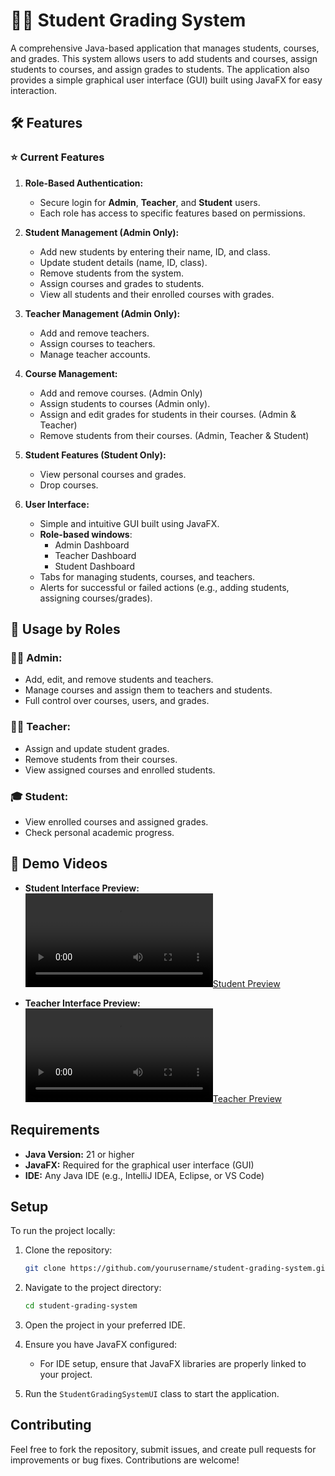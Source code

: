 
# 🧑‍🎓 Student Grading System

A comprehensive Java-based application that manages students, courses, and grades. This system allows users to add students and courses, assign students to courses, and assign grades to students. The application also provides a simple graphical user interface (GUI) built using JavaFX for easy interaction.

## 🛠️ Features

### ⭐ Current Features
1. **Role-Based Authentication:**
   - Secure login for **Admin**, **Teacher**, and **Student** users.
   - Each role has access to specific features based on permissions.

2. **Student Management (Admin Only):**
   - Add new students by entering their name, ID, and class.
   - Update student details (name, ID, class).
   - Remove students from the system.
   - Assign courses and grades to students.
   - View all students and their enrolled courses with grades.

3. **Teacher Management (Admin Only):**
   - Add and remove teachers.
   - Assign courses to teachers.
   - Manage teacher accounts.

4. **Course Management:**
   - Add and remove courses. (Αdmin Only)
   - Assign students to courses (Admin only).
   - Assign and edit grades for students in their courses. (Admin & Teacher)
   - Remove students from their courses. (Admin, Teacher & Student)

5. **Student Features (Student Only):**
   - View personal courses and grades.
   - Drop courses.
   
6. **User Interface:**
   - Simple and intuitive GUI built using JavaFX.
   - **Role-based windows**:
     - Admin Dashboard
     - Teacher Dashboard
     - Student Dashboard
   - Tabs for managing students, courses, and teachers.
   - Alerts for successful or failed actions (e.g., adding students, assigning courses/grades).


## 🔑 Usage by Roles

### 👨‍💼 Admin:
- Add, edit, and remove students and teachers.
- Manage courses and assign them to teachers and students.
- Full control over courses, users, and grades.

### 🧑‍🏫 Teacher:
- Assign and update student grades.
- Remove students from their courses.
- View assigned courses and enrolled students.

### 🎓 Student:
- View enrolled courses and assigned grades.
- Check personal academic progress.


## 🎥 Demo Videos

- **Student Interface Preview:**  
  [![Student Preview](https://github.com/tsembp/Student-Grading-System/blob/main/assets/student-preview.mp4)](https://github.com/tsembp/Student-Grading-System/blob/main/assets/student-preview.mp4)

- **Teacher Interface Preview:**  
  [![Teacher Preview](https://github.com/tsembp/Student-Grading-System/blob/main/assets/teacher-preview.mp4)](https://github.com/tsembp/Student-Grading-System/blob/main/assets/teacher-preview.mp4)


## Requirements

- **Java Version:** 21 or higher
- **JavaFX:** Required for the graphical user interface (GUI)
- **IDE:** Any Java IDE (e.g., IntelliJ IDEA, Eclipse, or VS Code)

## Setup

To run the project locally:

1. Clone the repository:
   ```bash
   git clone https://github.com/yourusername/student-grading-system.git
   ```

2. Navigate to the project directory:
   ```bash
   cd student-grading-system
   ```

3. Open the project in your preferred IDE.

4. Ensure you have JavaFX configured:
   - For IDE setup, ensure that JavaFX libraries are properly linked to your project.

5. Run the `StudentGradingSystemUI` class to start the application.

## Contributing

Feel free to fork the repository, submit issues, and create pull requests for improvements or bug fixes. Contributions are welcome!